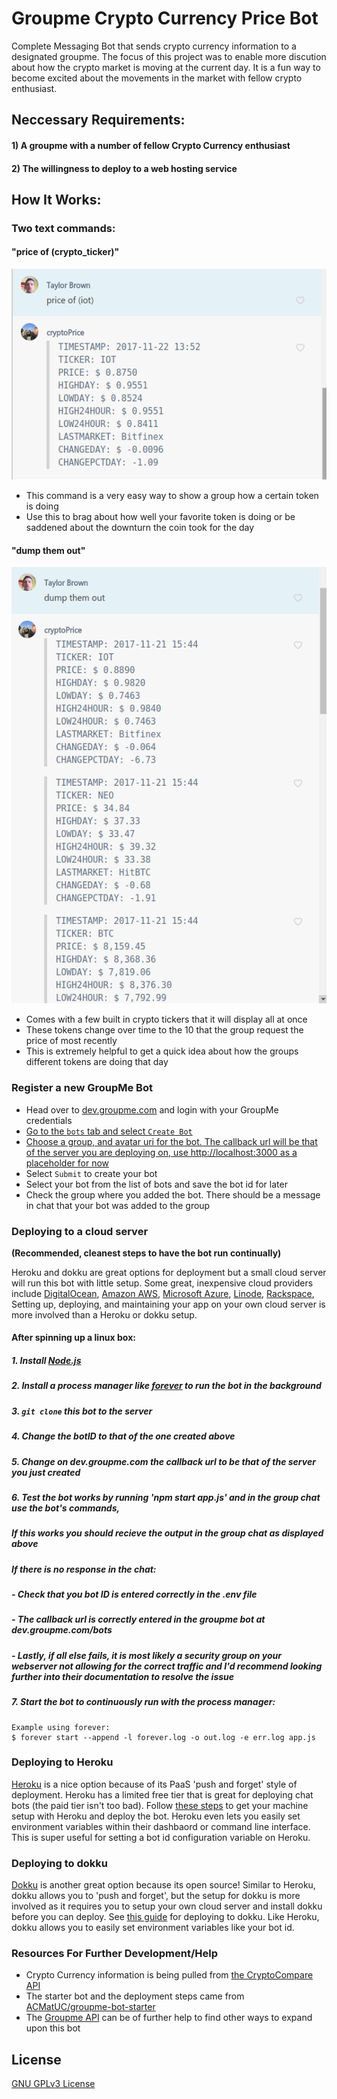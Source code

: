 
# Groupme Crypto Currency Price Bot

Complete Messaging Bot that sends crypto currency information to a designated groupme. The focus of this project was to enable more discution about how the crypto market is moving at the current day. It is a fun way to become excited about the movements in the market with fellow crypto enthusiast.


## Neccessary Requirements:

#### 1) A groupme with a number of fellow Crypto Currency enthusiast
#### 2) The willingness to deploy to a web hosting service

## How It Works:

### Two text commands:

#### "price of (crypto_ticker)"

![example1](screenshots/example1.png)

- This command is a very easy way to show a group how a certain token is doing
- Use this to brag about how well your favorite token is doing or be saddened about the downturn the coin took for the day

#### "dump them out"

![example2](screenshots/example2.png)

- Comes with a few built in crypto tickers that it will display all at once
- These tokens change over time to the 10 that the group request the price of most recently
- This is extremely helpful to get a quick idea about how the groups different tokens are doing that day


### Register a new GroupMe Bot

* Head over to [dev.groupme.com](https://dev.groupme.com/) and login with your GroupMe credentials
* [Go to the `bots` tab and select `Create Bot`](screenshots/dev.groupme.com.png)
* [Choose a group, and avatar uri for the bot. The callback url will be that of the server you are deploying on, use http://localhost:3000 as a placeholder for now](screenshots/example3.png)
* Select `Submit` to create your bot
* Select your bot from the list of bots and save the bot id for later
* Check the group where you added the bot. There should be a message in chat that your bot was added to the group

### Deploying to a cloud server
**(Recommended, cleanest steps to have the bot run continually)**

Heroku and dokku are great options for deployment but a small cloud server will run this bot with little setup. Some great, inexpensive cloud providers include [DigitalOcean](https://www.digitalocean.com/), [Amazon AWS](https://aws.amazon.com/), [Microsoft Azure](https://azure.microsoft.com/), [Linode](https://www.linode.com/), [Rackspace](https://www.rackspace.com/), Setting up, deploying, and maintaining your app on your own cloud server is more involved than a Heroku or dokku setup.

#### After spinning up a linux box:

##### 1. Install [Node.js](https://nodejs.org/)
##### 2. Install a process manager like [forever](https://github.com/foreverjs/forever) to run the bot in the background
##### 3. `git clone` this bot to the server
##### 4. Change the botID to that of the one created above
##### 5. Change on dev.groupme.com the callback url to be that of the server you just created
##### 6. Test the bot works by running 'npm start app.js' and in the group chat use the bot's commands,
##### If this works you should recieve the output in the group chat as displayed above
##### If there is no response in the chat:
##### - Check that you bot ID is entered correctly in the .env file
##### - The callback url is correctly entered in the groupme bot at dev.groupme.com/bots
##### - Lastly, if all else fails, it is most likely a security group on your webserver not allowing for the correct traffic and I'd recommend looking further into their documentation to resolve the issue
 
##### 7. Start the bot to continuously run with the process manager:
   
    Example using forever:
    $ forever start --append -l forever.log -o out.log -e err.log app.js

### Deploying to Heroku

[Heroku](https://www.heroku.com/) is a nice option because of its PaaS 'push and forget' style of deployment. Heroku has a limited free tier that is great for deploying chat bots (the paid tier isn't too bad). Follow [these steps](https://devcenter.heroku.com/articles/getting-started-with-nodejs#introduction) to get your machine setup with Heroku and deploy the bot. Heroku even lets you easily set environment variables within their dashbaord or command line interface. This is super useful for setting a bot id configuration variable on Heroku.

### Deploying to dokku

[Dokku](http://dokku.viewdocs.io/dokku/) is another great option because its open source! Similar to Heroku, dokku allows you to 'push and forget', but the setup for dokku is more involved as it requires you to setup your own cloud server and install dokku before you can deploy. See [this guide](http://dokku.viewdocs.io/dokku/deployment/application-deployment/) for deploying to dokku. Like Heroku, dokku allows you to easily set environment variables like your bot id.

### Resources For Further Development/Help

- Crypto Currency information is being pulled from [the CryptoCompare API](https://www.cryptocompare.com/api/#)
- The starter bot and the deployment steps came from [ACMatUC/groupme-bot-starter](https://github.com/ACMatUC/groupme-bot-starter.git)
- The [Groupme API](https://dev.groupme.com/) can be of further help to find other ways to expand upon this bot

## License

[GNU GPLv3 License](LICENSE.txt)

